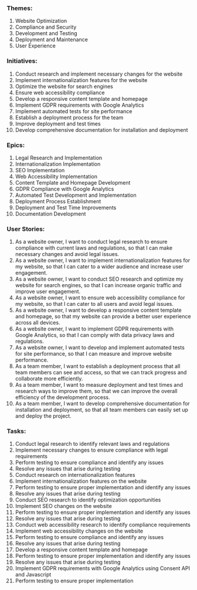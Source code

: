 ### Themes:
1. Website Optimization
2. Compliance and Security
3. Development and Testing
4. Deployment and Maintenance
5. User Experience

### Initiatives:
1. Conduct research and implement necessary changes for the website
2. Implement internationalization features for the website
3. Optimize the website for search engines
4. Ensure web accessibility compliance
5. Develop a responsive content template and homepage
6. Implement GDPR requirements with Google Analytics
7. Implement automated tests for site performance
8. Establish a deployment process for the team
9. Improve deployment and test times
10. Develop comprehensive documentation for installation and deployment

### Epics:
1. Legal Research and Implementation
2. Internationalization Implementation
3. SEO Implementation
4. Web Accessibility Implementation
5. Content Template and Homepage Development
6. GDPR Compliance with Google Analytics
7. Automated Test Development and Implementation
8. Deployment Process Establishment
9. Deployment and Test Time Improvements
10. Documentation Development

### User Stories:

1. As a website owner, I want to conduct legal research to ensure compliance with current laws and regulations, so that I can make necessary changes and avoid legal issues.
2. As a website owner, I want to implement internationalization features for my website, so that I can cater to a wider audience and increase user engagement.
3. As a website owner, I want to conduct SEO research and optimize my website for search engines, so that I can increase organic traffic and improve user engagement.
4. As a website owner, I want to ensure web accessibility compliance for my website, so that I can cater to all users and avoid legal issues.
5. As a website owner, I want to develop a responsive content template and homepage, so that my website can provide a better user experience across all devices.
6. As a website owner, I want to implement GDPR requirements with Google Analytics, so that I can comply with data privacy laws and regulations.
7. As a website owner, I want to develop and implement automated tests for site performance, so that I can measure and improve website performance.
8. As a team member, I want to establish a deployment process that all team members can see and access, so that we can track progress and collaborate more efficiently.
9. As a team member, I want to measure deployment and test times and research ways to improve them, so that we can improve the overall efficiency of the development process.
10. As a team member, I want to develop comprehensive documentation for installation and deployment, so that all team members can easily set up and deploy the project.

### Tasks:
1. Conduct legal research to identify relevant laws and regulations
2. Implement necessary changes to ensure compliance with legal requirements
3. Perform testing to ensure compliance and identify any issues
4. Resolve any issues that arise during testing
5. Conduct research on internationalization features
6. Implement internationalization features on the website
7. Perform testing to ensure proper implementation and identify any issues
8. Resolve any issues that arise during testing
9. Conduct SEO research to identify optimization opportunities
10. Implement SEO changes on the website
11. Perform testing to ensure proper implementation and identify any issues
12. Resolve any issues that arise during testing
13. Conduct web accessibility research to identify compliance requirements
14. Implement web accessibility changes on the website
15. Perform testing to ensure compliance and identify any issues
16. Resolve any issues that arise during testing
17. Develop a responsive content template and homepage
18. Perform testing to ensure proper implementation and identify any issues
19. Resolve any issues that arise during testing
20. Implement GDPR requirements with Google Analytics using Consent API and Javascript
21. Perform testing to ensure proper implementation

